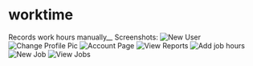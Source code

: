 # worktime
Records work hours manually__
Screenshots: 
![New User](http://i.imgur.com/QDqxqe6.png)
![Change Profile Pic](http://i.imgur.com/kzs4Lyk.png)
![Account Page](http://i.imgur.com/SxqWjAt.png)
![View Reports](http://i.imgur.com/oLvpxgP.png)
![Add job hours](http://i.imgur.com/4eNrIT7.png)
![New Job](http://i.imgur.com/R9eXpCr.png)
![View Jobs](http://i.imgur.com/MDx5Ewb.png)
